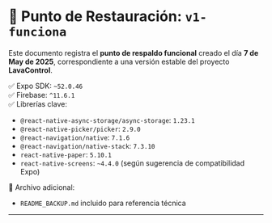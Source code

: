 # 📌 Punto de Restauración: `v1-funciona`

Este documento registra el **punto de respaldo funcional** creado el día **7 de May de 2025**, correspondiente a una versión estable del proyecto **LavaControl**.

✅ Expo SDK: `~52.0.46`  
✅ Firebase: `^11.6.1`  
✅ Librerías clave:
- `@react-native-async-storage/async-storage`: `1.23.1`
- `@react-native-picker/picker`: `2.9.0`
- `@react-navigation/native`: `7.1.6`
- `@react-navigation/native-stack`: `7.3.10`
- `react-native-paper`: `5.10.1`
- `react-native-screens`: `~4.4.0` (según sugerencia de compatibilidad Expo)

📂 Archivo adicional:
- `README_BACKUP.md` incluido para referencia técnica

---
